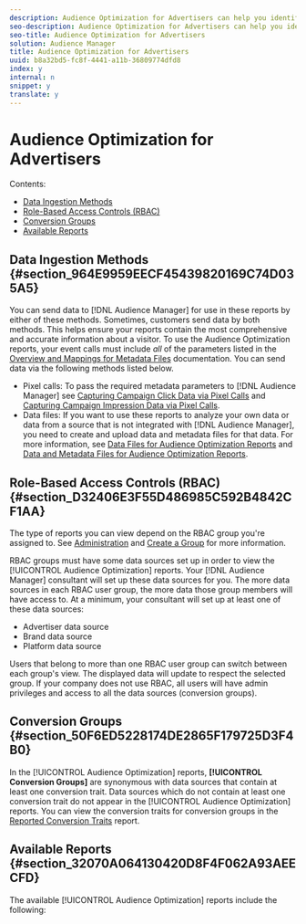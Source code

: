 ```yaml
---
description: Audience Optimization for Advertisers can help you identify potential performance opportunities for Audience Manager segments across your paid media campaigns. These reports combine log-level campaign performance data with Audience Manager segment metrics to inform segment-centric optimizations and an effective channel mix.
seo-description: Audience Optimization for Advertisers can help you identify potential performance opportunities for Audience Manager segments across your paid media campaigns. These reports combine log-level campaign performance data with Audience Manager segment metrics to inform segment-centric optimizations and an effective channel mix.
seo-title: Audience Optimization for Advertisers
solution: Audience Manager
title: Audience Optimization for Advertisers
uuid: b8a32bd5-fc8f-4441-a11b-36809774dfd8
index: y
internal: n
snippet: y
translate: y
---
```


# Audience Optimization for Advertisers

Contents: 


<ul class="simplelist"> 
 <li> <a href="../../../../c_features/c_analytics/audience-optimization-reports/aor-advertisers/aor-advertisers.md#section_964E9959EECF45439820169C74D035A5" format="dita" scope="local"> Data Ingestion Methods </a> </li> 
 <li> <a href="../../../../c_features/c_analytics/audience-optimization-reports/aor-advertisers/aor-advertisers.md#section_D32406E3F55D486985C592B4842CF1AA" format="dita" scope="local"> Role-Based Access Controls (RBAC) </a> </li> 
 <li> <a href="../../../../c_features/c_analytics/audience-optimization-reports/aor-advertisers/aor-advertisers.md#section_50F6ED5228174DE2865F179725D3F4B0" format="dita" scope="local"> Conversion Groups </a> </li> 
 <li> <a href="../../../../c_features/c_analytics/audience-optimization-reports/aor-advertisers/aor-advertisers.md#section_32070A064130420D8F4F062A93AEECFD" format="dita" scope="local"> Available Reports </a> </li> 
</ul>



## Data Ingestion Methods {#section_964E9959EECF45439820169C74D035A5}

You can send data to [!DNL  Audience Manager] for use in these reports by either of these methods. Sometimes, customers send data by both methods. This helps ensure your reports contain the most comprehensive and accurate information about a visitor. To use the Audience Optimization reports, your event calls must include *all* of the parameters listed in the [ Overview and Mappings for Metadata Files](../../../../c_integration/metadata-files-intro/metadata-file-overview.md#concept_548097F263114FC1811B1EEA21D9C461) documentation. You can send data via the following methods listed below. 


* Pixel calls: To pass the required metadata parameters to [!DNL  Audience Manager] see [ Capturing Campaign Click Data via Pixel Calls](../../../../c_integration/c_camp_data_int/click-data-pixels.md#concept_E487584D9DBF4D7A8A16B745DAD818CD) and [ Capturing Campaign Impression Data via Pixel Calls](../../../../c_integration/c_camp_data_int/impression-data-pixels.md#concept_83852AB68E344D4F8933665C895322C2).
* Data files: If you want to use these reports to analyze your own data or data from a source that is not integrated with [!DNL  Audience Manager], you need to create and upload data and metadata files for that data. For more information, see [ Data Files for Audience Optimization Reports](../../../../c_integration/metadata-files-intro/datafiles-intro.md#concept_76D2C04AA9904203BDC74E4D38D86C89) and [ Data and Metadata Files for Audience Optimization Reports](../../../../c_integration/metadata-files-intro/metadata-files-intro.md#concept_CD250EF8D3744CC4A722422970886D87).


## Role-Based Access Controls (RBAC) {#section_D32406E3F55D486985C592B4842CF1AA}

The type of reports you can view depend on the RBAC group you're assigned to. See [ Administration](../../../../c_features/c_administration/c_administration.md#concept_A606A162611E4256BB80F60715282296) and [ Create a Group](../../../../c_features/c_administration/t_create_groups.md#task_3327F7C4A9834F1BA5007EDA279D40F2) for more information. 

RBAC groups must have some data sources set up in order to view the [!UICONTROL  Audience Optimization] reports. Your [!DNL  Audience Manager] consultant will set up these data sources for you. The more data sources in each RBAC user group, the more data those group members will have access to. At a minimum, your consultant will set up at least one of these data sources: 


* Advertiser data source
* Brand data source
* Platform data source


Users that belong to more than one RBAC user group can switch between each group's view. The displayed data will update to respect the selected group. If your company does not use RBAC, all users will have admin privileges and access to all the data sources (conversion groups). 

## Conversion Groups {#section_50F6ED5228174DE2865F179725D3F4B0}

In the [!UICONTROL  Audience Optimization] reports, **[!UICONTROL  Conversion Groups]** are synonymous with data sources that contain at least one conversion trait. Data sources which do not contain at least one conversion trait do not appear in the [!UICONTROL  Audience Optimization] reports. You can view the conversion traits for conversion groups in the [ Reported Conversion Traits](../../../../c_features/c_analytics/audience-optimization-reports/aor-advertisers/reported-conversion-traits.md#concept_DE9862A845AD426B9C37B11683BD8E6D) report. 

## Available Reports {#section_32070A064130420D8F4F062A93AEECFD}

The available [!UICONTROL  Audience Optimization] reports include the following: 
